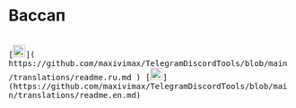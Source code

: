 # Вассап
<br/>
<kbd> [<img title="Русский язык" alt="Русский язык" src="https://cdn.staticaly.com/gh/hjnilsson/country-flags/master/svg/ru.svg" width="22">]( https://github.com/maxivimax/TelegramDiscordTools/blob/main/translations/readme.ru.md ) </kbd>
<kbd>[<img title="English" alt="English" src="https://firstcontributions.github.io/assets/Readme/pirate.png" width="22">](https://github.com/maxivimax/TelegramDiscordTools/blob/main/translations/readme.en.md)</kbd>
